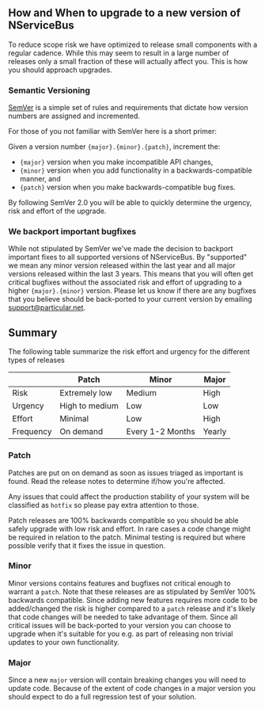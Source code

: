 ## How and When to upgrade to a new version of NServiceBus

To reduce scope risk we have optimized to release small components with a regular cadence. While this may seem to result in a large number of releases only a small fraction of these will actually affect you. This is how you should approach upgrades.


### Semantic Versioning 

[SemVer](http://semver.org/) is a simple set of rules and requirements that dictate how version numbers are assigned and incremented. 

For those of you not familiar with SemVer here is a short primer:

Given a version number `{major}.{minor}.{patch}`, increment the:

* `{major}` version when you make incompatible API changes,
* `{minor}` version when you add functionality in a backwards-compatible manner, and
* `{patch}` version when you make backwards-compatible bug fixes.

By following SemVer 2.0 you will be able to quickly determine the urgency, risk and effort of the upgrade. 


### We backport important bugfixes

While not stipulated by SemVer we've made the decision to backport important fixes to all supported versions of NServiceBus. By "supported" we mean any minor version released within the last year and all major versions released within the last 3 years. This means that you will often get critical bugfixes without the associated risk and effort of upgrading to a higher `{major}.{minor}` version. Please let us know if there are any bugfixes that you believe should be back-ported to your current version by emailing [support@particular.net](mailto:support@particular.net).

## Summary
The following table summarize the risk effort and urgency for the different types of releases

|  | Patch | Minor | Major |
|---------|----------------|--------|-------|
| Risk | Extremely low | Medium | High |
| Urgency | High to medium | Low | Low |
| Effort | Minimal | Low | High |
| Frequency | On demand | Every 1-2 Months | Yearly |


### Patch
Patches are put on on demand as soon as issues triaged as important is found. Read the release notes to determine if/how you're affected. 

Any issues that could affect the production stability of your system will be classified as `hotfix` so please pay extra attention to those.

Patch releases are 100% backwards compatible so you should be able safely upgrade with low risk and effort. In rare cases a code change might be required in relation to the patch. Minimal testing is required but where possible verify that it fixes the issue in question. 

### Minor
Minor versions contains features and bugfixes not critical enough to warrant a `patch`. Note that these releases are as stipulated by SemVer 100% backwards compatible. Since adding new features requires more code to be added/changed the risk is higher compared to a `patch` release and it's likely that code changes will be needed to take advantage of them. Since all critical issues will be back-ported to your version you can choose to upgrade when it's suitable for you e.g. as part of releasing non trivial updates to your own functionality.

### Major

Since a new `major` version will contain breaking changes you will need to update code. Because of the extent of code changes in a major version you should expect to do a full regression test of your solution.
